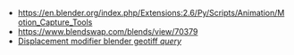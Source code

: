 * https://en.blender.org/index.php/Extensions:2.6/Py/Scripts/Animation/Motion_Capture_Tools
* https://www.blendswap.com/blends/view/70379
* [Displacement modifier blender geotiff _query_](https://www.google.com.ar/search?q=displacement+modifier+blender+geotiff&ie=utf-8&oe=utf-8&client=firefox-b-ab&gfe_rd=cr&ei=oBCvWOgjyYHxB6P2n_AO)